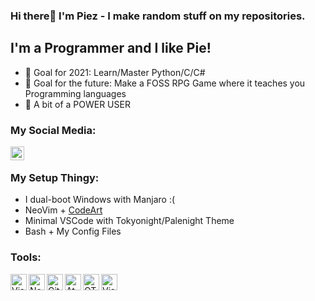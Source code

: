 ### Hi there👋 I'm Piez - I make random stuff on my repositories.
## I'm a Programmer and I like Pie!
- 🥅 Goal for 2021: Learn/Master Python/C/C#<br />
- 🥅 Goal for the future: Make a FOSS RPG Game where it teaches you Programming languages<br />
- 🐧 A bit of a POWER USER

### My Social Media:
[<img align="left" alt="Piez | Twitter" width="22px" src="https://cdn.jsdelivr.net/npm/simple-icons@v3/icons/twitter.svg" />](https://twitter.com/piewith_z)
<br />

### My Setup Thingy:
- I dual-boot Windows with Manjaro :(
- NeoVim + [CodeArt](https://github.com/artart222/codeart)
- Minimal VSCode with Tokyonight/Palenight Theme
- Bash + My Config Files

### Tools:

[<img align="left" src="https://user-images.githubusercontent.com/64570731/109303367-45a2d600-786d-11eb-9547-9bb882199360.png" alt="Visual Studio Code(VSCode)" width="26px">](https://code.visualstudio.com)
[<img align="left" src="https://user-images.githubusercontent.com/84755426/141926123-aa1e074a-882a-43ed-b1a5-c6447d66ccc2.png" alt="NeoVim" width="26px">](https://neovim.io/)
[<img align="left" src="https://user-images.githubusercontent.com/84755426/141926841-18adfcd5-3dca-44fb-876b-e87e4c3a74c3.png" alt="Git" width="26px">](https://git-scm.com/)
[<img align="left" src="https://user-images.githubusercontent.com/84755426/141926836-1195125b-9a70-4cb2-a438-ca5f88f30626.png" alt="Atom" width="26px">](https://atom.io/)
[<img align="left" src="https://cdn.shopify.com/s/files/1/0099/4220/4513/products/QtInstaller-256_550x825.png?v=1599810320" alt="QTCreator" width="26px">](https://www.qt.io/product/development-tools)
[<img align="left" src="https://visualstudio.microsoft.com/wp-content/uploads/2021/10/Product-Icon.svg" alt="Visual Studio 2019" width="26px">](https://visualstudio.microsoft.com/)
